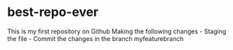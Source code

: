 # best-repo-ever
This is my first repository on Github
Making the following changes
	- Staging the file
	- Commit the changes in the branch myfeaturebranch
	